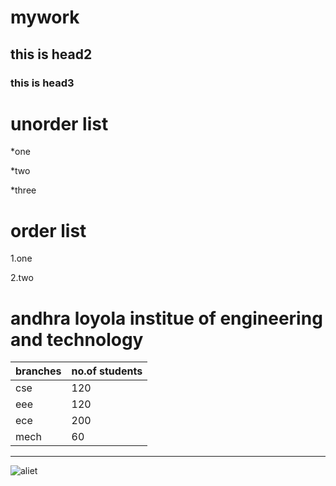 # mywork
## this is head2
### this is head3

# unorder list

*one

*two

*three

# order list
1.one

2.two

# andhra loyola institue of engineering and technology

branches | no.of students
---------|----------------
cse | 120
eee | 120
ece | 200
mech | 60
------------------------
![aliet](C:\Users\aliet\Desktop\download.jpg)
